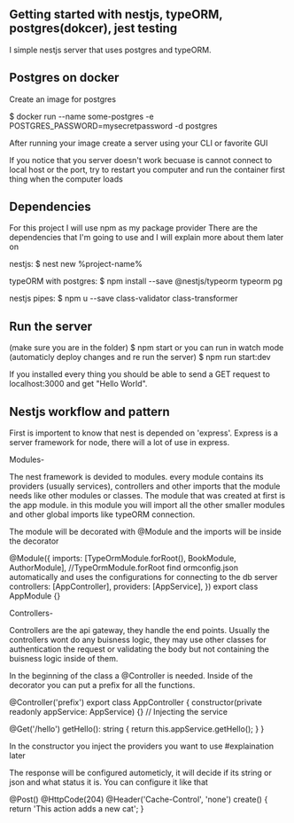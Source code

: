 
## Getting started with nestjs, typeORM, postgres(dokcer), jest testing
I simple nestjs server that uses postgres and typeORM.

## Postgres on docker
Create an image for postgres

$ docker run --name some-postgres -e POSTGRES_PASSWORD=mysecretpassword -d postgres

After running your image create a server using your CLI or favorite GUI 

If you notice that you server doesn't work becuase is cannot connect to local host or the port, try to restart you computer and run the container first thing when the computer loads

## Dependencies
For this project I will use npm as my package provider
There are the dependencies that I'm going to use and I will explain more about them later on

nestjs: 
$ nest new %project-name%

typeORM with postgres:
$ npm install --save @nestjs/typeorm typeorm pg

nestjs pipes:
$ npm u --save class-validator class-transformer

## Run the server
(make sure you are in the folder)
$ npm start
or you can run in watch mode (automaticly deploy changes and re run the server)
$ npm run start:dev

If you installed every thing you should be able to send a GET request to localhost:3000 and get "Hello World".

## Nestjs workflow and pattern
First is importent to know that nest is depended on 'express'. Express is a server framework for node, there will a lot of use in express.

Modules-

The nest framework is devided to modules. every module contains its providers (usually services), controllers and other imports that the module needs like other modules or classes. The module that was created at first is the app module. in this module you will import all the other smaller modules and other global imports like typeORM connection.

The module will be decorated with @Module and the imports will be inside the decorator

@Module({
  imports: [TypeOrmModule.forRoot(), BookModule, AuthorModule], //TypeOrmModule.forRoot find ormconfig.json automatically and uses the configurations for connecting to the db server
  controllers: [AppController],
  providers: [AppService],
})
export class AppModule {}


Controllers-

Controllers are the api gateway, they handle the end points. Usually the controllers wont do any buisness logic, they may use other classes for authentication the request or validating the body but not containing the buisness logic inside of them. 

In the beginning of the class a @Controller is needed. Inside of the decorator you can put a prefix for all the functions.

@Controller('prefix')
export class AppController {
  constructor(private readonly appService: AppService) {} // Injecting the service

  @Get('/hello')
  getHello(): string {
    return this.appService.getHello();
  }
}

In the constructor you inject the providers you want to use #explaination later

The response will be configured autometicly, it will decide if its string or json and what status it is.
You can configure it like that

@Post()
@HttpCode(204)
@Header('Cache-Control', 'none')
create() {
  return 'This action adds a new cat';
}
